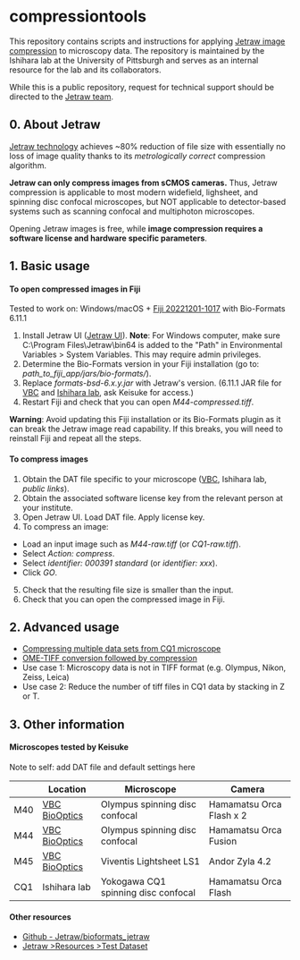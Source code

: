 # compressiontools
 
This repository contains scripts and instructions for applying [Jetraw image compression](https://www.jetraw.com) to microscopy data. The repository is maintained by the Ishihara lab at the University of Pittsburgh and serves as an internal resource for the lab and its collaborators.

While this is a public repository, request for technical support should be directed to the [Jetraw team](https://www.jetraw.com/contact).


## 0. About Jetraw

[Jetraw technology](https://www.jetraw.com/jetraw-technology) achieves ~80% reduction of file size with essentially no loss of image quality thanks to its *metrologically correct* compression algorithm.

**Jetraw can only compress images from sCMOS cameras.** Thus, Jetraw compression is applicable to most modern widefield, lighsheet, and spinning disc confocal microscopes, but NOT applicable to detector-based systems such as scanning confocal and multiphoton microscopes.

Opening Jetraw images is free, while **image compression requires a software license and hardware specific parameters**.


## 1. Basic usage

#### To open compressed images in Fiji

Tested to work on: Windows/macOS + [Fiji 20221201-1017](https://downloads.imagej.net/fiji/archive/20221201-1017/) with Bio-Formats 6.11.1

1. Install Jetraw UI ([Jetraw UI](https://www.jetraw.com/downloads/software)). **Note**: For Windows computer, make sure C:\Program Files\Jetraw\bin64 is added to the "Path" in Environmental Variables > System Variables. This may require admin privileges.
2. Determine the Bio-Formats version in your Fiji installation (go to: *path_to_fiji_app/jars/bio-formats/*).
3. Replace *formats-bsd-6.x.y.jar* with Jetraw's version. (6.11.1 JAR file for [VBC](https://biocenterat-my.sharepoint.com/:f:/r/personal/keisuke_ishihara_imp_ac_at/Documents/Jetraw_VBCrestrictedaccess?csf=1&web=1&e=XizOPx) and [Ishihara lab](https://pitt-my.sharepoint.com/:f:/r/personal/ishihara_pitt_edu/Documents/Jetraw_Pitt-IshiharaLab_restrictedaccess?csf=1&web=1&e=oOXouJ), ask Keisuke for access.)
4. Restart Fiji and check that you can open *M44-compressed.tiff*.

**Warning**: Avoid updating this Fiji installation or its Bio-Formats plugin as it can break the Jetraw image read capability. If this breaks, you will need to reinstall Fiji and repeat all the steps.

<!--For Python, similarly install necessary packages (link).-->

#### To compress images

1. Obtain the DAT file specific to your microscope ([VBC](https://biocenterat-my.sharepoint.com/:f:/g/personal/keisuke_ishihara_imp_ac_at/ErPO_7xw7lVKpNxMvQoY8N8B_CrWwhno9pOy0Sr8faB47g?e=3Tuo1R), Ishihara lab, *public links*).
2. Obtain the associated software license key from the relevant person at your institute.
3. Open Jetraw UI. Load DAT file. Apply license key.
4. To compress an image:
 - Load an input image such as *M44-raw.tiff* (or *CQ1-raw.tiff*).
 - Select *Action: compress*.
 - Select *identifier: 000391 standard* (or *identifier: xxx*).
 - Click *GO*.
5. Check that the resulting file size is smaller than the input.
6. Check that you can open the compressed image in Fiji.


## 2. Advanced usage
- [Compressing multiple data sets from CQ1 microscope](compressMultipleCQ1data.md)
- [OME-TIFF conversion followed by compression](OMETIFFconversionCompression.md)
 - Use case 1: Microscopy data is not in TIFF format (e.g. Olympus, Nikon, Zeiss, Leica)
 - Use case 2: Reduce the number of tiff files in CQ1 data by stacking in Z or T.


## 3. Other information

#### Microscopes tested by Keisuke

Note to self: add DAT file and default settings here

|       | Location | Microscope | Camera |
| ----- | ----- | ----- | ----- |
| M40   |  [VBC BioOptics](https://cores.imp.ac.at/biooptics/equipment/?xhtml=1%2F%5C%5C%5C%5C%5C%5C%5C%5C%5C%5C%5C%5C%5C%5C%5C%27From%2FRK%3D0%2FRS%3DUhWihNMQI1LWDV3V.sJxktWcMkU-)| Olympus spinning disc confocal      | Hamamatsu Orca Flash x 2 |
| M44   |  [VBC BioOptics](https://cores.imp.ac.at/biooptics/equipment/?xhtml=1%2F%5C%5C%5C%5C%5C%5C%5C%5C%5C%5C%5C%5C%5C%5C%5C%27From%2FRK%3D0%2FRS%3DUhWihNMQI1LWDV3V.sJxktWcMkU-)| Olympus spinning disc confocal      | Hamamatsu Orca Fusion    |
| M45   |  [VBC BioOptics](https://cores.imp.ac.at/biooptics/equipment/?xhtml=1%2F%5C%5C%5C%5C%5C%5C%5C%5C%5C%5C%5C%5C%5C%5C%5C%27From%2FRK%3D0%2FRS%3DUhWihNMQI1LWDV3V.sJxktWcMkU-)| Viventis Lightsheet LS1             | Andor Zyla 4.2 |
| CQ1   | Ishihara lab | Yokogawa CQ1 spinning disc confocal | Hamamatsu Orca Flash |

#### Other resources

 - [Github - Jetraw/bioformats_jetraw](https://github.com/Jetraw/bioformats_jetraw)
 -	[Jetraw >Resources >Test Dataset](https://www.jetraw.com/downloads/software)

